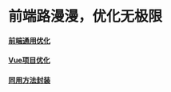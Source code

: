 # 前端路漫漫，优化无极限

#### [前端通用优化](Optimize.md)

#### [Vue项目优化](Vue/README.md)

#### [同用方法封装](封装/Currency.md)